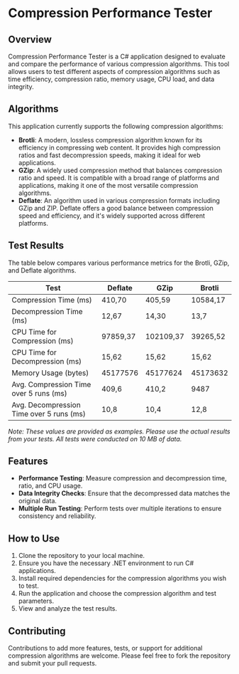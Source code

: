 # Compression Performance Tester

## Overview
Compression Performance Tester is a C# application designed to evaluate and compare the performance of various compression algorithms. This tool allows users to test different aspects of compression algorithms such as time efficiency, compression ratio, memory usage, CPU load, and data integrity.

## Algorithms
This application currently supports the following compression algorithms:
- **Brotli**: A modern, lossless compression algorithm known for its efficiency in compressing web content. It provides high compression ratios and fast decompression speeds, making it ideal for web applications.
- **GZip**: A widely used compression method that balances compression ratio and speed. It is compatible with a broad range of platforms and applications, making it one of the most versatile compression algorithms.
- **Deflate**: An algorithm used in various compression formats including GZip and ZIP. Deflate offers a good balance between compression speed and efficiency, and it's widely supported across different platforms.

## Test Results

The table below compares various performance metrics for the Brotli, GZip, and Deflate algorithms.

|    Test   | Deflate   | GZip     | Brotli    |
|-----------|-----------|----------|-----------|
| Compression Time (ms)       | 410,70    | 405,59   | 10584,17  |
| Decompression Time (ms)     | 12,67     | 14,30     | 13,7     |
| CPU Time for Compression (ms)| 97859,37   | 102109,37  | 39265,52 |
| CPU Time for Decompression (ms)| 15,62   | 15,62  | 15,62 |
| Memory Usage (bytes)        | 45177576  | 45177624  | 45173632  |
| Avg. Compression Time over 5 runs (ms) | 409,6 | 410,2 | 9487 |
| Avg. Decompression Time over 5 runs (ms) | 10,8 | 10,4 | 12,8 |

*Note: These values are provided as examples. Please use the actual results from your tests. All tests were conducted on 10 MB of data.*

## Features
- **Performance Testing**: Measure compression and decompression time, ratio, and CPU usage.
- **Data Integrity Checks**: Ensure that the decompressed data matches the original data.
- **Multiple Run Testing**: Perform tests over multiple iterations to ensure consistency and reliability.

## How to Use
1. Clone the repository to your local machine.
2. Ensure you have the necessary .NET environment to run C# applications.
3. Install required dependencies for the compression algorithms you wish to test.
4. Run the application and choose the compression algorithm and test parameters.
5. View and analyze the test results.

## Contributing
Contributions to add more features, tests, or support for additional compression algorithms are welcome. Please feel free to fork the repository and submit your pull requests.